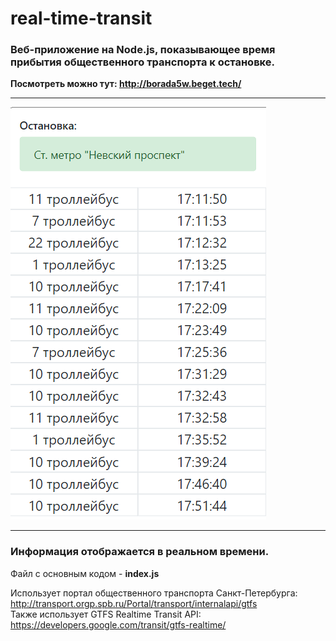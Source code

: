 # real-time-transit
### Веб-приложение на Node.js, показывающее время прибытия общественного транспорта к остановке.
**Посмотреть можно тут: http://borada5w.beget.tech/**   
***
![Скриншот работы скрипта](screenshot.png "Скриншот работы скрипта")
***
### Информация отображается в реальном времени.

Файл с основным кодом - **index.js**

Использует портал общественного транспорта Санкт-Петербурга:   
http://transport.orgp.spb.ru/Portal/transport/internalapi/gtfs   
Также использует GTFS Realtime Transit API:   
https://developers.google.com/transit/gtfs-realtime/